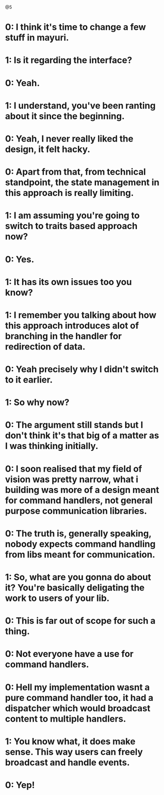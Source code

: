 @5

# 0: I think it's time to change a few stuff in mayuri.
# 1: Is it regarding the interface?
# 0: Yeah.
# 1: I understand, you've been ranting about it since the beginning.
# 0: Yeah, I never really liked the design, it felt hacky.
# 0: Apart from that, from technical standpoint, the state management in this approach is really limiting.
# 1: I am assuming you're going to switch to traits based approach now?
# 0: Yes.
# 1: It has its own issues too you know?
# 1: I remember you talking about how this approach introduces alot of branching in the handler for redirection of data.
# 0: Yeah precisely why I didn't switch to it earlier.
# 1: So why now?
# 0: The argument still stands but I don't think it's that big of a matter as I was thinking initially.
# 0: I soon realised that my field of vision was pretty narrow, what i building was more of a design meant for command handlers, not general purpose communication libraries.
# 0: The truth is, generally speaking, nobody expects command handling from libs meant for communication.
# 1: So, what are you gonna do about it? You're basically deligating the work to users of your lib.
# 0: This is far out of scope for such a thing.
# 0: Not everyone have a use for command handlers.
# 0: Hell my implementation wasnt a pure command handler too, it had a dispatcher which would broadcast content to multiple handlers.
# 1: You know what, it does make sense. This way users can freely broadcast and handle events. 
# 0: Yep!

 